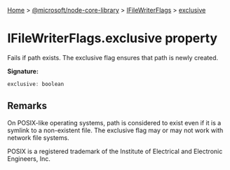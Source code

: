 [Home](./index) &gt; [@microsoft/node-core-library](./node-core-library.md) &gt; [IFileWriterFlags](./node-core-library.ifilewriterflags.md) &gt; [exclusive](./node-core-library.ifilewriterflags.exclusive.md)

# IFileWriterFlags.exclusive property

Fails if path exists. The exclusive flag ensures that path is newly created.

**Signature:**
```javascript
exclusive: boolean
```

## Remarks

On POSIX-like operating systems, path is considered to exist even if it is a symlink to a non-existent file. The exclusive flag may or may not work with network file systems.

POSIX is a registered trademark of the Institute of Electrical and Electronic Engineers, Inc.

